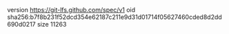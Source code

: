 version https://git-lfs.github.com/spec/v1
oid sha256:b7f8b231f52dcd354e62187c211e9d31d01714f05627460cded8d2dd690d0217
size 11263
